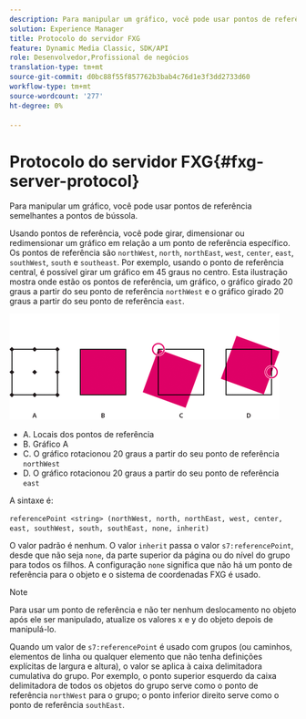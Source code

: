 ```yaml
---
description: Para manipular um gráfico, você pode usar pontos de referência semelhantes a pontos de bússola.
solution: Experience Manager
title: Protocolo do servidor FXG
feature: Dynamic Media Classic, SDK/API
role: Desenvolvedor,Profissional de negócios
translation-type: tm+mt
source-git-commit: d0bc88f55f857762b3bab4c76d1e3f3dd2733d60
workflow-type: tm+mt
source-wordcount: '277'
ht-degree: 0%

---
```



# Protocolo do servidor FXG{#fxg-server-protocol}

Para manipular um gráfico, você pode usar pontos de referência semelhantes a pontos de bússola.

Usando pontos de referência, você pode girar, dimensionar ou redimensionar um gráfico em relação a um ponto de referência específico. Os pontos de referência são `northWest`, `north`, `northEast`, `west`, `center`, `east`, `southWest`, `south` e `southeast`. Por exemplo, usando o ponto de referência central, é possível girar um gráfico em 45 graus no centro. Esta ilustração mostra onde estão os pontos de referência, um gráfico, o gráfico girado 20 graus a partir do seu ponto de referência `northWest` e o gráfico girado 20 graus a partir do seu ponto de referência `east`.

![](assets/wp_ref_points.png)

* A. Locais dos pontos de referência
* B. Gráfico A
* C. O gráfico rotacionou 20 graus a partir do seu ponto de referência `northWest`
* D. O gráfico rotacionou 20 graus a partir do seu ponto de referência `east`

A sintaxe é:

`referencePoint <string> (northWest, north, northEast, west, center, east, southWest, south, southEast, none, inherit)`

O valor padrão é nenhum. O valor `inherit` passa o valor `s7:referencePoint`, desde que não seja `none`, da parte superior da página ou do nível do grupo para todos os filhos. A configuração `none` significa que não há um ponto de referência para o objeto e o sistema de coordenadas FXG é usado.

>[!NOTE]
>
>Para usar um ponto de referência e não ter nenhum deslocamento no objeto após ele ser manipulado, atualize os valores x e y do objeto depois de manipulá-lo.

Quando um valor de `s7:referencePoint` é usado com grupos (ou caminhos, elementos de linha ou qualquer elemento que não tenha definições explícitas de largura e altura), o valor se aplica à caixa delimitadora cumulativa do grupo. Por exemplo, o ponto superior esquerdo da caixa delimitadora de todos os objetos do grupo serve como o ponto de referência `northWest` para o grupo; o ponto inferior direito serve como o ponto de referência `southEast`.

